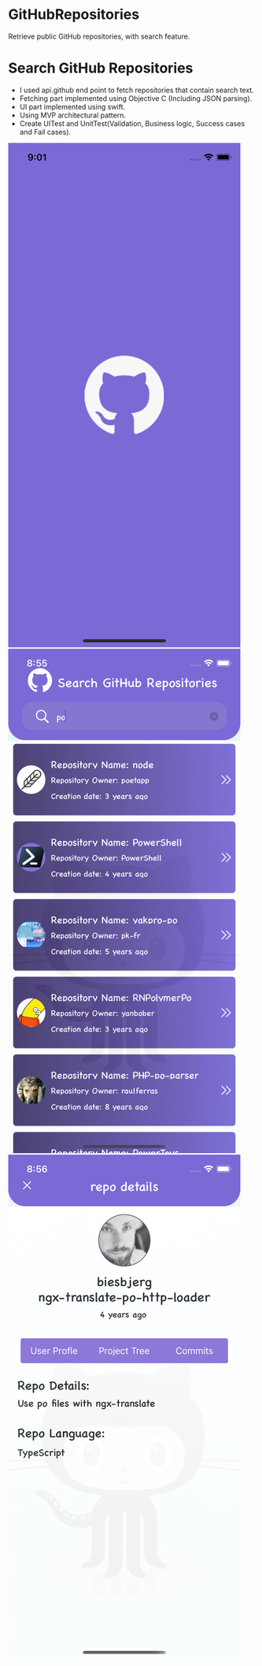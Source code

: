 # GitHubRepositories

Retrieve public GitHub repositories, with search feature.

# Search GitHub Repositories
* I used api.github end point to fetch repositories that contain search text.
* Fetching part implemented using Objective C (Including JSON parsing).
* UI part implemented using swift.
* Using MVP architectural pattern.
* Create UITest and UnitTest(Validation, Business logic, Success cases and Fail cases).


![](GitHub%20Repositories/images/splash.png)
![](GitHub%20Repositories/images/home.png)
![](GitHub%20Repositories/images/details.png)
